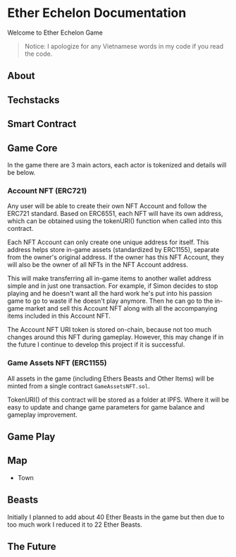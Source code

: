 # Ether Echelon Documentation

Welcome to Ether Echelon Game

>  Notice: I apologize for any Vietnamese words in my code if you read the code.

## About

## Techstacks

## Smart Contract

## Game Core
In the game there are 3 main actors, each actor is tokenized and details will be below.

### Account NFT (ERC721)
Any user will be able to create their own NFT Account and follow the ERC721 standard. Based on ERC6551, each NFT will have its own address, which can be obtained using the tokenURI() function when called into this contract.

Each NFT Account can only create one unique address for itself. This address helps store in-game assets (standardized by ERC1155), separate from the owner's original address. If the owner has this NFT Account, they will also be the owner of all NFTs in the NFT Account address.

This will make transferring all in-game items to another wallet address simple and in just one transaction. For example, if Simon decides to stop playing and he doesn't want all the hard work he's put into his passion game to go to waste if he doesn't play anymore. Then he can go to the in-game market and sell this Account NFT along with all the accompanying items included in this Account NFT.

The Account NFT URI token is stored on-chain, because not too much changes around this NFT during gameplay. However, this may change if in the future I continue to develop this project if it is successful.

### Game Assets NFT (ERC1155)
All assets in the game (including Ethers Beasts and Other Items) will be minted from a single contract `GameAssetsNFT.sol`.

TokenURI() of this contract will be stored as a folder at IPFS. Where it will be easy to update and change game parameters for game balance and gameplay improvement.

## Game Play

## Map
- Town

## Beasts
Initially I planned to add about 40 Ether Beasts in the game but then due to too much work I reduced it to 22 Ether Beasts.

## The Future